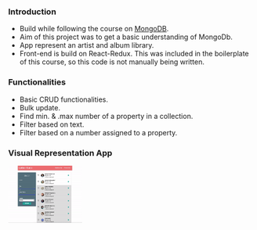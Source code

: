 ### Introduction
- Build while following the course on [MongoDB](https://www.udemy.com/react-redux/).
- Aim of this project was to get a basic understanding of MongoDb.
- App represent an artist and album library.
- Front-end is build on React-Redux. This was included in the boilerplate of this course, so this code is not manually being written.


### Functionalities
- Basic CRUD functionalities.
- Bulk update.
- Find min. & .max number of a property  in a collection.
- Filter based on text.
- Filter based on a number assigned to a property.

### Visual Representation App
<img align="center" src="./artistAlbumApp.gif" width="30%" alt="artist-album-app"/>
